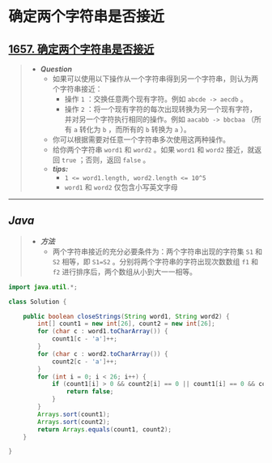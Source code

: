 # 确定两个字符串是否接近

## [1657. 确定两个字符串是否接近](https://leetcode.cn/problems/determine-if-two-strings-are-close/)

> - ***Question***
>   - 如果可以使用以下操作从一个字符串得到另一个字符串，则认为两个字符串接近：
>     - 操作 `1` ：交换任意两个现有字符。例如 `abcde -> aecdb` 。
>     - 操作 `2` ：将一个现有字符的每次出现转换为另一个现有字符，并对另一个字符执行相同的操作。例如 `aacabb -> bbcbaa` （所有 `a` 转化为 `b` ，而所有的 `b` 转换为 `a` ）。
>   - 你可以根据需要对任意一个字符串多次使用这两种操作。
>   - 给你两个字符串 `word1` 和 `word2` 。如果 `word1` 和 `word2` 接近，就返回 `true` ；否则，返回 `false` 。
>   - ***tips:***
>     - `1 <= word1.length, word2.length <= 10^5`
>     - `word1` 和 `word2` 仅包含小写英文字母

---

## *Java*

> - ***方法***
>   - 两个字符串接近的充分必要条件为：两个字符串出现的字符集 `S1` 和 `S2` 相等，即 `S1=S2` 。分别将两个字符串的字符出现次数数组 `f1` 和 `f2` 进行排序后，两个数组从小到大一一相等。

```java
import java.util.*;

class Solution {

    public boolean closeStrings(String word1, String word2) {
        int[] count1 = new int[26], count2 = new int[26];
        for (char c : word1.toCharArray()) {
            count1[c - 'a']++;
        }
        for (char c : word2.toCharArray()) {
            count2[c - 'a']++;
        }
        for (int i = 0; i < 26; i++) {
            if (count1[i] > 0 && count2[i] == 0 || count1[i] == 0 && count2[i] > 0) {
                return false;
            }
        }
        Arrays.sort(count1);
        Arrays.sort(count2);
        return Arrays.equals(count1, count2);
    }

}
```
